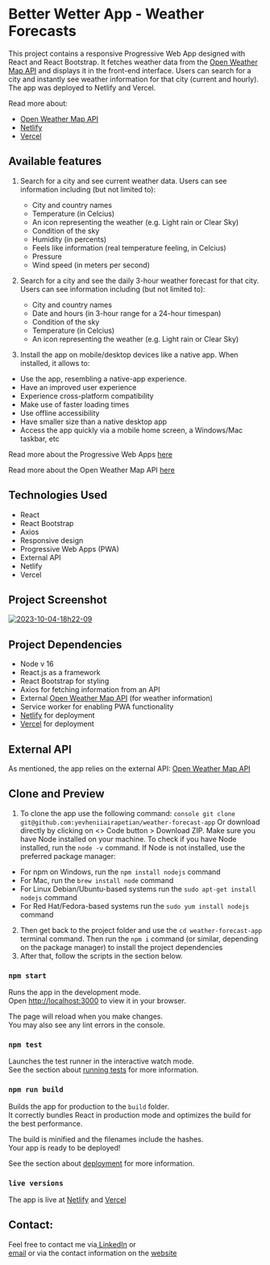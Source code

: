 # Better Wetter App - Weather Forecasts

This project contains a responsive Progressive Web App designed with React and React Bootstrap. It fetches weather data from the [Open Weather Map API](https://openweathermap.org/) and displays it in the front-end interface. Users can search for a city and instantly see weather information for that city (current and hourly). The app was deployed to Netlify and Vercel.

Read more about:
- [Open Weather Map API](https://openweathermap.org/)
- [Netlify](https://www.netlify.com/)
- [Vercel](https://vercel.com/)

## Available features

1. Search for a city and see current weather data.
   Users can see information including (but not limited to):
   - City and country names
   - Temperature (in Celcius)
   - An icon representing the weather (e.g. Light rain or Clear Sky)
   - Condition of the sky
   - Humidity (in percents)
   - Feels like information (real temperature feeling, in Celcius)
   - Pressure
   - Wind speed (in meters per second)
   
2. Search for a city and see the daily 3-hour weather forecast for that city.
   Users can see information including (but not limited to):
   - City and country names
   - Date and hours (in 3-hour range for a 24-hour timespan)
   - Condition of the sky
   - Temperature (in Celcius)
   - An icon representing the weather (e.g. Light rain or Clear Sky)
3. Install the app on mobile/desktop devices like a native app.
When installed, it allows to:
- Use the app, resembling a native-app experience.
- Have an improved user experience
- Experience cross-platform compatibility
- Make use of faster loading times
- Use offline accessibility
- Have smaller size than a native desktop app
- Access the app quickly via a mobile home screen, a Windows/Mac taskbar, etc

Read more about the Progressive Web Apps [here](https://www.itaims.com/blog/benefits-of-progressive-web-apps-pwa-advantages-and-disadvantages)

Read more about the Open Weather Map API [here](https://openweathermap.org/)


## Technologies Used
- React
- React Bootstrap
- Axios
- Responsive design
- Progressive Web Apps (PWA)
- External API
- Netlify
- Vercel

## Project Screenshot
<a href="[https://ibb.co/vZWMYxN](https://ibb.co/vZWMYxN)"><img src="https://i.ibb.co/GcDrTvZ/2024-06-17-00h45-41.png" alt="2023-10-04-18h22-09" border="0"></a>       

## Project Dependencies
- Node v 16
- React.js as a framework
- React Bootstrap for styling
- Axios for fetching information from an API
- External [Open Weather Map API](https://openweathermap.org/) (for weather information)
- Service worker for enabling PWA functionality
- [Netlify](https://www.netlify.com/) for deployment
- [Vercel](https://vercel.com/) for deployment

## External API 
As mentioned, the app relies on the external API: 
[Open Weather Map API](https://openweathermap.org/)


## Clone and Preview 
1. To clone the app use the following command:
```console git clone git@github.com:yevheniiairapetian/weather-forecast-app```
Or download directly by clicking on <> Code button > Download ZIP. Make sure you have Node installed on your machine. To check if you have Node installed, run the ```node -v``` command. If Node is not installed, use the preferred package manager:
- For npm on Windows, run the ```npm install nodejs``` command 
- For Mac, run the ```brew install node``` command
- For Linux Debian/Ubuntu-based systems run the ```sudo apt-get install nodejs``` command
- For Red Hat/Fedora-based systems run the ```sudo yum install nodejs```
command
2. Then get back to the project folder and use the ```cd weather-forecast-app``` terminal command. Then run the ```npm i``` command (or similar, depending on the package manager) to install the project dependencies
  3. After that, follow the scripts in the section below.

### `npm start`

Runs the app in the development mode.\
Open [http://localhost:3000](http://localhost:3000) to view it in your browser.

The page will reload when you make changes.\
You may also see any lint errors in the console.

### `npm test`

Launches the test runner in the interactive watch mode.\
See the section about [running tests](https://facebook.github.io/create-react-app/docs/running-tests) for more information.

### `npm run build`

Builds the app for production to the `build` folder.\
It correctly bundles React in production mode and optimizes the build for the best performance.

The build is minified and the filenames include the hashes.\
Your app is ready to be deployed!

See the section about [deployment](https://facebook.github.io/create-react-app/docs/deployment) for more information.

### `live versions`
The app is live at [Netlify](https://better-wetter.netlify.app/) and [Vercel](https://better-wetter.vercel.app/)

## Contact:
Feel free to contact me via[ LinkedIn](https://www.linkedin.com/in/yevheniiairapetian/) or  
[email](mailto:contact@yevheniiairapetian.com) or 
via the contact information on the [website](https://yevheniiairapetian.com/#/contact) 

